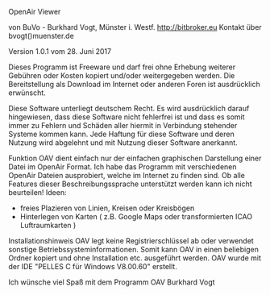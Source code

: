 OpenAir Viewer

von BuVo - Burkhard Vogt, Münster i. Westf.
http://bitbroker.eu
Kontakt über bvogt()muenster.de

Version 1.0.1 vom 28. Juni 2017

Dieses Programm ist Freeware und darf frei ohne Erhebung weiterer Gebühren oder Kosten kopiert und/oder weitergegeben werden. Die Bereitstellung als Download im Internet oder anderen Foren ist ausdrücklich erwünscht.

Diese Software unterliegt deutschem Recht. Es wird ausdrücklich darauf hingewiesen, dass diese Software nicht fehlerfrei ist und dass es somit immer zu Fehlern und Schäden aller hiermit in Verbindung stehender Systeme kommen kann. Jede Haftung für diese Software und deren Nutzung wird abgelehnt und mit Nutzung dieser Software anerkannt.

Funktion
OAV dient einfach nur der einfachen graphischen Darstellung einer Datei im OpenAir Format. Ich habe das Programm mit verschiedenen OpenAir Dateien ausprobiert, welche im Internet zu finden sind. Ob alle Features dieser Beschreibungssprache unterstützt werden kann ich nicht beurteilen!
Ideen: 
- freies Plazieren von Linien, Kreisen oder Kreisbögen
- Hinterlegen von Karten ( z.B. Google Maps oder transformierten ICAO Luftraumkarten )

Installationshinweis
OAV legt keine Registrierschlüssel ab oder verwendet sonstige Betriebssysteminformationen. Somit kann OAV in einen beliebigen Ordner kopiert und ohne Installation etc. ausgeführt werden. OAV wurde mit der IDE "PELLES C für Windows V8.00.60" erstellt.

Ich wünsche viel Spaß mit dem Programm OAV
Burkhard Vogt
